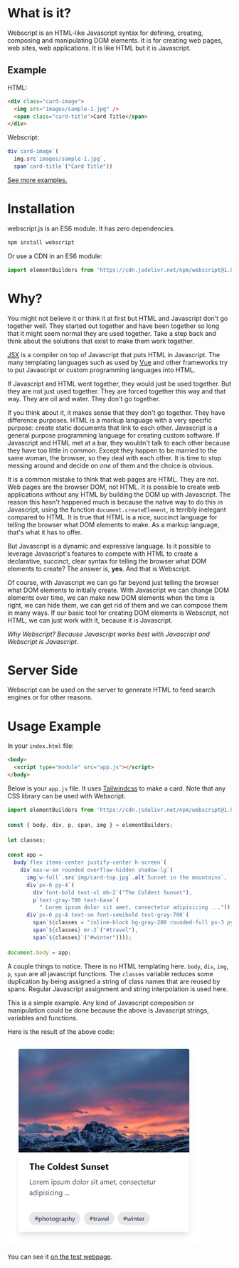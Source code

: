 # What is it?
Webscript is an HTML-like Javascript syntax for defining, creating, composing and manipulating DOM elements. It is for creating web pages, web sites, web applications. It is like HTML but it is Javascript.

## Example

HTML:
```html
<div class="card-image">
  <img src="images/sample-1.jpg" />
  <span class="card-title">Card Title</span>
</div>
```

Webscript:
```javascript
div`card-image`(
  img.src`images/sample-1.jpg`,
  span`card-title`("Card Title"))
```

[See more examples.](https://mudgen.github.io/webscript/html2webscript/#bulma-card)

# Installation
webscript.js is an ES6 module. It has zero dependencies.

```bash
npm install webscript
```

Or use a CDN in an ES6 module:

```javascript
import elementBuilders from 'https://cdn.jsdelivr.net/npm/webscript@1.0.0/webscript.min.js';
```
# Why?

You might not believe it or think it at first but HTML and Javascript don't go together well. They started out together and have been together so long that it might seem normal they are used together. Take a step back and think about the solutions that exist to make them work together.

[JSX](https://reactjs.org/docs/jsx-in-depth.html) is a compiler on top of Javascript that puts HTML in Javascript. The many templating languages such as used by [Vue](https://vuejs.org/v2/guide/syntax.html) and other frameworks try to put Javascript or custom programming languages into HTML.

If Javascript and HTML went together, they would just be used together. But they are not just used together. They are forced together this way and that way. They are oil and water. They don't go together.

If you think about it, it makes sense that they don't go together. They have difference purposes. HTML is a markup language with a very specific purpose: create static documents that link to each other. Javascript is a general purpose programming language for creating custom software. If Javascript and HTML met at a bar, they wouldn't talk to each other because they have too little in common. Except they happen to be married to the same woman, the browser, so they deal with each other. It is time to stop messing around and decide on *one* of them and the choice is obvious.

It is a common mistake to think that web pages are HTML. They are not. Web pages are the browser DOM, not HTML. It is possible to create web applications without any HTML by building the DOM up with Javascript. The reason this hasn't happened much is because the native way to do this in Javascript, using the function `document.createElement`, is terribly inelegant compared to HTML. It is true that HTML is a nice, succinct language for telling the browser what DOM elements to make. As a markup language, that's what it has to offer.

But Javascript is a dynamic and expressive language. Is it possible to leverage Javascript's features to compete with HTML to create a declarative, succinct, clear syntax for telling the browser what DOM elements to create? The answer is, **yes**. And that is Webscript. 

Of course, with Javascript we can go far beyond just telling the browser what DOM elements to initially create. With Javascript we can change DOM elements over time, we can make new DOM elements when the time is right, we can hide them, we can get rid of them and we can compose them in many ways. If our basic tool for creating DOM elements is Webscript, not HTML, we can just work with it, because it is Javascript.

*Why Webscript? Because Javascript works best with Javascript and Webscript is Javascript.*

# Server Side

Webscript can be used on the server to generate HTML to feed search engines or for other reasons.

# Usage Example

In your `index.html` file:
```html
<body>
  <script type="module" src="app.js"></script>
</body>
```

Below is your `app.js` file. It uses [Tailwindcss](https://tailwindcss.com/) to make a card. Note that any CSS library can be used with Webscript.

```javascript
import elementBuilders from 'https://cdn.jsdelivr.net/npm/webscript@1.0.0/webscript.min.js'

const { body, div, p, span, img } = elementBuilders;

let classes;

const app =
  body`flex items-center justify-center h-screen`(
    div`max-w-sm rounded overflow-hidden shadow-lg`(
      img`w-full`.src`img/card-top.jpg`.alt`Sunset in the mountains`,
      div`px-6 py-4`(
        div`font-bold text-xl mb-2`("The Coldest Sunset"),
        p`text-gray-700 text-base`(
          " Lorem ipsum dolor sit amet, consectetur adipisicing ...")),
      div`px-6 py-4 text-sm font-semibold text-gray-700`(
        span`${classes = "inline-block bg-gray-200 rounded-full px-3 py-1"} mr-2`("#photography"),
        span`${classes} mr-2`("#travel"),
        span`${classes}`("#winter"))));

document.body = app;
```

A couple things to notice. There is no HTML templating here. `body`, `div`, `img`, `p`, `span` are all javascript functions. The `classes` variable reduces some duplication by being assigned a string of class names that are reused by spans. Regular Javascript assignment and string interpolation is used here.

This is a simple example. Any kind of Javascript composition or manipulation could be done because the above is Javascript strings, variables and functions.

Here is the result of the above code:

![Example Webscript Result](./example.png)

You can see it [on the test webpage](https://mudgen.github.io/webscript/test/).

